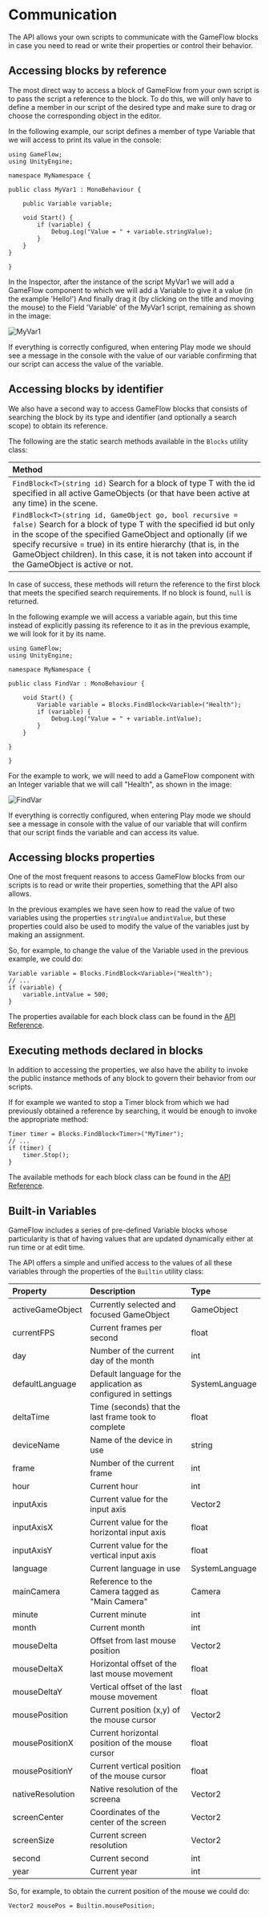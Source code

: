 # Communication

The API allows your own scripts to communicate with the GameFlow blocks in case you need to read or write their properties or control their behavior.

## Accessing blocks by reference

The most direct way to access a block of GameFlow from your own script is to pass the script a reference to the block. To do this, we will only have to define a member in our script of the desired type and make sure to drag or choose the corresponding object in the editor.

In the following example, our script defines a member of type Variable that we will access to print its value in the console:

```text
using GameFlow;
using UnityEngine;

namespace MyNamespace {

public class MyVar1 : MonoBehaviour {

    public Variable variable;

    void Start() {
        if (variable) {
            Debug.Log("Value = " + variable.stringValue);
        }
    }
}

}
```

In the Inspector, after the instance of the script MyVar1 we will add a GameFlow component to which we will add a Variable to give it a value \(in the example 'Hello!'\) And finally drag it \(by clicking on the title and moving the mouse\) to the Field 'Variable' of the MyVar1 script, remaining as shown in the image:

![MyVar1](../.gitbook/assets/api-myvar1.png)

If everything is correctly configured, when entering Play mode we should see a message in the console with the value of our variable confirming that our script can access the value of the variable.

## Accessing blocks by identifier

We also have a second way to access GameFlow blocks that consists of searching the block by its type and identifier \(and optionally a search scope\) to obtain its reference.

The following are the static search methods available in the `Blocks` utility class:

| Method |
| :--- |
| `FindBlock<T>(string id)` Search for a block of type T with the id specified in all active GameObjects \(or that have been active at any time\) in the scene. |
| `FindBlock<T>(string id, GameObject go, bool recursive = false)` Search for a block of type T with the specified id but only in the scope of the specified GameObject and optionally \(if we specify recursive = true\) in its entire hierarchy \(that is, in the GameObject children\). In this case, it is not taken into account if the GameObject is active or not. |

In case of success, these methods will return the reference to the first block that meets the specified search requirements. If no block is found, `null` is returned.

In the following example we will access a variable again, but this time instead of explicitly passing its reference to it as in the previous example, we will look for it by its name.

```text
using GameFlow;
using UnityEngine;

namespace MyNamespace {

public class FindVar : MonoBehaviour {

    void Start() {
        Variable variable = Blocks.FindBlock<Variable>("Health");
        if (variable) {
            Debug.Log("Value = " + variable.intValue);
        }
    }

}

}
```

For the example to work, we will need to add a GameFlow component with an Integer variable that we will call "Health", as shown in the image:

![FindVar](../.gitbook/assets/api-findvar.png)

If everything is correctly configured, when entering Play mode we should see a message in console with the value of our variable that will confirm that our script finds the variable and can access its value.

## Accessing blocks properties

One of the most frequent reasons to access GameFlow blocks from our scripts is to read or write their properties, something that the API also allows.

In the previous examples we have seen how to read the value of two variables using the properties `stringValue` and`intValue`, but these properties could also be used to modify the value of the variables just by making an assignment.

So, for example, to change the value of the Variable used in the previous example, we could do:

```text
Variable variable = Blocks.FindBlock<Variable>("Health");
// ...
if (variable) {
    variable.intValue = 500;
}
```

The properties available for each block class can be found in the [API Reference](reference.md).

## Executing methods declared in blocks

In addition to accessing the properties, we also have the ability to invoke the public instance methods of any block to govern their behavior from our scripts.

If for example we wanted to stop a Timer block from which we had previously obtained a reference by searching, it would be enough to invoke the appropriate method:

```text
Timer timer = Blocks.FindBlock<Timer>("MyTimer");
// ...
if (timer) {
    timer.Stop();
}
```

The available methods for each block class can be found in the [API Reference](reference.md).

## Built-in Variables

GameFlow includes a series of pre-defined Variable blocks whose particularity is that of having values that are updated dynamically either at run time or at edit time.

The API offers a simple and unified access to the values of all these variables through the properties of the `Builtin` utility class:

| Property | Description | Type |
| :--- | :--- | :--- |
| activeGameObject | Currently selected and focused GameObject | GameObject |
| currentFPS | Current frames per second | float |
| day | Number of the current day of the month | int |
| defaultLanguage | Default language for the application as configured in settings | SystemLanguage |
| deltaTime | Time \(seconds\) that the last frame took to complete | float |
| deviceName | Name of the device in use | string |
| frame | Number of the current frame | int |
| hour | Current hour | int |
| inputAxis | Current value for the input axis | Vector2 |
| inputAxisX | Current value for the horizontal input axis | float |
| inputAxisY | Current value for the vertical input axis | float |
| language | Current language in use | SystemLanguage |
| mainCamera | Reference to the Camera tagged as "Main Camera" | Camera |
| minute | Current minute | int |
| month | Current month | int |
| mouseDelta | Offset from last mouse position | Vector2 |
| mouseDeltaX | Horizontal offset of the last mouse movement | float |
| mouseDeltaY | Vertical offset of the last mouse movement | float |
| mousePosition | Current position \(x,y\) of the mouse cursor | Vector2 |
| mousePositionX | Current horizontal position of the mouse cursor | float |
| mousePositionY | Current vertical position of the mouse cursor | float |
| nativeResolution | Native resolution of the screena | Vector2 |
| screenCenter | Coordinates of the center of the screen | Vector2 |
| screenSize | Current screen resolution | Vector2 |
| second | Current second | int |
| year | Current year | int |

So, for example, to obtain the current position of the mouse we could do:

```text
Vector2 mousePos = Builtin.mousePosition;
```

